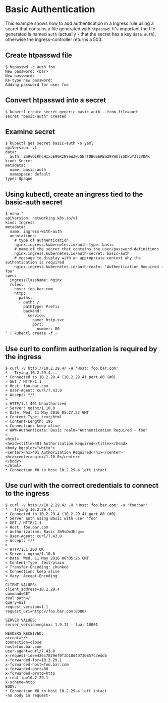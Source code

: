# Basic Authentication

This example shows how to add authentication in a Ingress rule using a secret that contains a file generated with `htpasswd`.
It's important the file generated is named `auth` (actually - that the secret has a key `data.auth`), otherwise the ingress-controller returns a 503.

## Create htpasswd file

```console
$ htpasswd -c auth foo
New password: <bar>
New password:
Re-type new password:
Adding password for user foo
```

## Convert htpasswd into a secret

```console
$ kubectl create secret generic basic-auth --from-file=auth
secret "basic-auth" created
```

## Examine secret

```console
$ kubectl get secret basic-auth -o yaml
apiVersion: v1
data:
  auth: Zm9vOiRhcHIxJE9GRzNYeWJwJGNrTDBGSERBa29YWUlsSDkuY3lzVDAK
kind: Secret
metadata:
  name: basic-auth
  namespace: default
type: Opaque
```

## Using kubectl, create an ingress tied to the basic-auth secret

```console
$ echo "
apiVersion: networking.k8s.io/v1
kind: Ingress
metadata:
  name: ingress-with-auth
  annotations:
    # type of authentication
    nginx.ingress.kubernetes.io/auth-type: basic
    # name of the secret that contains the user/password definitions
    nginx.ingress.kubernetes.io/auth-secret: basic-auth
    # message to display with an appropriate context why the authentication is required
    nginx.ingress.kubernetes.io/auth-realm: 'Authentication Required - foo'
spec:
  ingressClassName: nginx
  rules:
  - host: foo.bar.com
    http:
      paths:
      - path: /
        pathType: Prefix
        backend:
          service: 
            name: http-svc
            port: 
              number: 80
" | kubectl create -f -
```

## Use curl to confirm authorization is required by the ingress

```
$ curl -v http://10.2.29.4/ -H 'Host: foo.bar.com'
*   Trying 10.2.29.4...
* Connected to 10.2.29.4 (10.2.29.4) port 80 (#0)
> GET / HTTP/1.1
> Host: foo.bar.com
> User-Agent: curl/7.43.0
> Accept: */*
>
< HTTP/1.1 401 Unauthorized
< Server: nginx/1.10.0
< Date: Wed, 11 May 2016 05:27:23 GMT
< Content-Type: text/html
< Content-Length: 195
< Connection: keep-alive
< WWW-Authenticate: Basic realm="Authentication Required - foo"
<
<html>
<head><title>401 Authorization Required</title></head>
<body bgcolor="white">
<center><h1>401 Authorization Required</h1></center>
<hr><center>nginx/1.10.0</center>
</body>
</html>
* Connection #0 to host 10.2.29.4 left intact
```

## Use curl with the correct credentials to connect to the ingress

```
$ curl -v http://10.2.29.4/ -H 'Host: foo.bar.com' -u 'foo:bar'
*   Trying 10.2.29.4...
* Connected to 10.2.29.4 (10.2.29.4) port 80 (#0)
* Server auth using Basic with user 'foo'
> GET / HTTP/1.1
> Host: foo.bar.com
> Authorization: Basic Zm9vOmJhcg==
> User-Agent: curl/7.43.0
> Accept: */*
>
< HTTP/1.1 200 OK
< Server: nginx/1.10.0
< Date: Wed, 11 May 2016 06:05:26 GMT
< Content-Type: text/plain
< Transfer-Encoding: chunked
< Connection: keep-alive
< Vary: Accept-Encoding
<
CLIENT VALUES:
client_address=10.2.29.4
command=GET
real path=/
query=nil
request_version=1.1
request_uri=http://foo.bar.com:8080/

SERVER VALUES:
server_version=nginx: 1.9.11 - lua: 10001

HEADERS RECEIVED:
accept=*/*
connection=close
host=foo.bar.com
user-agent=curl/7.43.0
x-request-id=e426c7829ef9f3b18d40730857c3eddb
x-forwarded-for=10.2.29.1
x-forwarded-host=foo.bar.com
x-forwarded-port=80
x-forwarded-proto=http
x-real-ip=10.2.29.1
x-scheme=http
BODY:
* Connection #0 to host 10.2.29.4 left intact
-no body in request-
```
